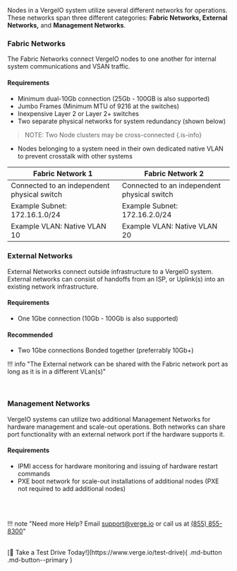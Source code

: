Nodes in a VergeIO system utilize several different networks for operations. These networks span three different categories: **Fabric Networks, External Networks,** and **Management Networks**.
<br>
### Fabric Networks

The Fabric Networks connect VergeIO nodes to one another for internal system communications and VSAN traffic.

#### Requirements

-   Minimum dual-10Gb connection (25Gb - 100GB is also supported)
-   Jumbo Frames (Minimum MTU of 9216 at the switches)
-   Inexpensive Layer 2 or Layer 2+ switches 
-   Two separate physical networks for system redundancy (shown below) 
> NOTE: Two Node clusters may be cross-connected
{.is-info}
- Nodes belonging to a system need in their own dedicated native VLAN to prevent crosstalk with other systems


| **Fabric Network 1** | **Fabric Network 2** |
|------------------|------------------|
| Connected to an independent physical switch | Connected to an independent physical switch |
| Example Subnet: 172.16.1.0/24 | Example Subnet: 172.16.2.0/24 |
| Example VLAN: Native VLAN 10 | Example VLAN: Native VLAN 20 |

### External Networks

External Networks connect outside infrastructure to a VergeIO system. External networks can consist of handoffs from an ISP, or Uplink(s) into an existing network infrastructure.

#### Requirements

- One 1Gbe connection (10Gb - 100Gb is also supported) 

#### Recommended

- Two 1Gbe connections Bonded together (preferrably 10Gb+)

!!! info "The External network can be shared with the Fabric network port as long as it is in a different VLan(s)"


  
<br>

### Management Networks

VergeIO systems can utilize two additional Management Networks for hardware management and scale-out operations. Both networks can share port functionality with an external network port if the hardware supports it. 

#### Requirements

-   IPMI access for hardware monitoring and issuing of hardware restart commands 
-   PXE boot network for scale-out installations of additional nodes (PXE not required to add additional nodes)

<br>
<br>

!!! note "Need more Help? Email <a href="mailto:support@verge.io?subject=Support Inquiry" target="_blank" rel="noopener noreferrer">support@verge.io</a> or call us at <a href="tel:+855-855-8300">(855) 855-8300</a>"


<br>
[🚗 Take a Test Drive Today!](https://www.verge.io/test-drive){ .md-button .md-button--primary }
